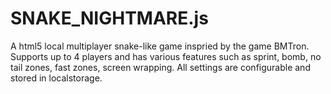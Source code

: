 # SNAKE_NIGHTMARE.js
A html5 local multiplayer snake-like game inspried by the game BMTron. Supports up to 4 players and has various features such as sprint, bomb, no tail zones, fast zones, screen wrapping. All settings are configurable and stored in localstorage.
